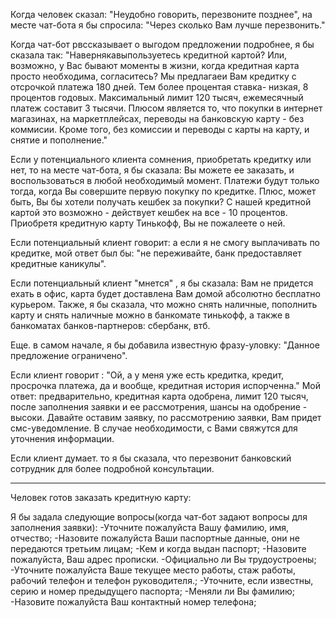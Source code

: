 Когда человек сказал: "Неудобно говорить, перезвоните позднее", на месте чат-бота я бы спросила:
"Через сколько Вам лучше перезвонить."


Когда чат-бот рвссказывает о выгодом предложении подробнее, я бы сказала так: "Навернякавыпользуетесь кредитной картой? Или, возможно, у Вас бывают моменты в жизни, когда кредитная карта просто необходима, согласитесь? Мы предлагаеи Вам кредитку  с отсрочкой платежа 180 дней. Тем более процентая ставка- низкая, 8 процентов годовых. Максимальный лимит 120 тысяч, ежемесячный платеж составит 3 тысячи. Плюсом является то, что покупки в интернет магазинах, на маркетплейсах, переводы на банковскую карту - без коммисии. Кроме того, без комиссии и переводы с карты на карту, и снятие и пополнение."    

Если у потенциального клиента сомнения, приобретать кредитку или нет, то на месте чат-бота, я бы сказала: Вы можете ее заказать, и воспользоваться в любой необходимый момент. Платежи будут только тогда, когда Вы совершите первую покупку по кредитке. Плюс, может быть, Вы бы хотели получать кешбек за покупки? С нашей кредитной картой это возможно - действует кешбек на все - 10 процентов. Приобретя кредитную карту Тинькофф, Вы не пожалеете о ней. 


Если потенциальный клиент говорит: а если я не смогу выплачивать по кредитке, мой ответ был бы: "не переживайте, банк предоставляет кредитные каникулы".

Если потенциальный клиент "мнется" , я бы сказала: Вам не придется ехать в офис, карта будет доставлена Вам домой абсолютно бесплатно курьером. Также, я бы сказала, что можно снять наличные, пополнить карту и снять наличные можно в банкомате тинькофф, а также в банкоматах банков-партнеров: сбербанк, втб.

Еще. в самом начале, я бы добавила известную фразу-уловку: "Данное предложение ограничено".

Если клиент говорит : "Ой, а у меня уже есть кредитка, кредит, просрочка платежа, да и вообще, кредитная история испорченна."
Мой ответ: предварительно, кредитная карта одобрена, лимит 120 тысяч, после заполнения заявки и ее рассмотрения, шансы на одобрение - высоки.  Давайте оставим заявку, по рассмотрению заявки, Вам придет смс-уведомление. В случае необходимости, с Вами свяжутся для уточнения информации. 

Если клиент думает. то я бы сказала, что перезвонит банковский сотрудник для более подробной консультации.

_____________________________

Человек готов заказать кредитную карту: 

Я бы задала следующие вопросы(когда чат-бот задают вопросы для заполнения заявки):
-Уточните пожалуйста Вашу фамилию, имя, отчество;
-Назовите пожалуйста Ваши паспортные данные, они не передаются третьим лицам;
-Кем и когда выдан паспорт;
-Назовите пожалуйста, Ваш адрес прописки.
-Официально ли Вы трудоустроены;
-Уточните пожалуйста Ваше текущее место работы, стаж работы, рабочий телефон и телефон руководителя.;
-Уточните, если известны, серию и номер предыдущего паспорта;
-Меняли ли Вы фамилию;
-Назовите пожалуйста Ваш контактный номер телефона;

